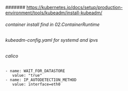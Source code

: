 ####### https://kubernetes.io/docs/setup/production-environment/tools/kubeadm/install-kubeadm/
###### container install find in 02.ContainerRuntime

###### kubeadm-config.yaml for systemd and ipvs

###### calico
```
- name: WAIT_FOR_DATASTORE
   value: "true"
- name: IP_AUTODETECTION_METHOD
   value: interface=eth0
```
